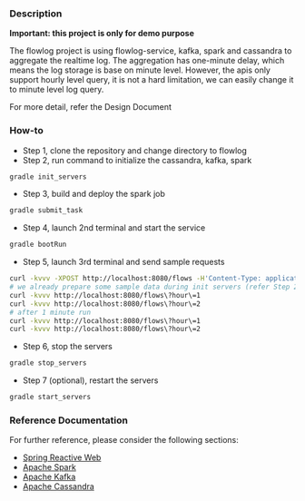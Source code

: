 ### Description
**Important: this project is only for demo purpose**

The flowlog project is using flowlog-service, kafka, spark and cassandra to aggregate the realtime log. The aggregation has one-minute delay, which means the log storage is base on minute level. However, the apis only support hourly level query, it is not a hard limitation, we can easily change it to minute level log query.

For more detail, refer the Design Document

### How-to
- Step 1, clone the repository and change directory to flowlog
- Step 2, run command to initialize the cassandra, kafka, spark
```bash
gradle init_servers
```
- Step 3, build and deploy the spark job
```bash
gradle submit_task
```
- Step 4, launch 2nd terminal and start the service
```bash
gradle bootRun
```
- Step 5, launch 3rd terminal and send sample requests
```bash
curl -kvvv -XPOST http://localhost:8080/flows -H'Content-Type: application/json'  -d '[{"hour":1,"src_app":"foo","desc_app":"bar","vpc_id":"vpc-1","bytes_tx":200,"bytes_rx":600},{"hour":1,"src_app":"foo","desc_app":"biz","vpc_id":"vpc-0","bytes_tx":1000,"bytes_rx":800}]]'
# we already prepare some sample data during init servers (refer Step 2)
curl -kvvv http://localhost:8080/flows\?hour\=1
curl -kvvv http://localhost:8080/flows\?hour\=2
# after 1 minute run
curl -kvvv http://localhost:8080/flows\?hour\=1
curl -kvvv http://localhost:8080/flows\?hour\=2
```
- Step 6, stop the servers
```bash
gradle stop_servers
```
- Step 7 (optional), restart the servers
```bash
gradle start_servers
```

### Reference Documentation
For further reference, please consider the following sections:

* [Spring Reactive Web](https://docs.spring.io/spring-boot/docs/2.7.1/reference/htmlsingle/#web.reactive)
* [Apache Spark](https://spark.apache.org/docs/latest/)
* [Apache Kafka](https://kafka.apache.org/documentation/)
* [Apache Cassandra](https://cassandra.apache.org/doc/latest/)

